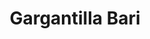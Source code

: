 ---
title: Gargantilla Bari
date: 
draft: false

# descripcion
description : Gargantilla de plata ajustable

materials: Plata 925

color: Plateado

dimensions: 12cm diam

code: 04-17-0364

type: "Colgantes"

categories: []

price: $17.470,00

price_eftvo: $14.850,00

# Images
# first image will be shown in the product page
images:
  # - image: "images/path_to_image"
  # La ubicacion de las imagenes es imagenes/Colgantes/Colgantes.Gargantillas/04-17-0364-gargantilla-bari
  - image: "./images/colgantes/gargantillas/04-17-0364-gargantilla-rigida_a.JPG"
  - image: "./images/colgantes/gargantillas/04-17-0364-gargantilla-rigida_b.JPG"
---
